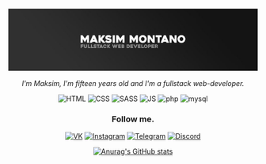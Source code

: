 <div style="text-align: center">

[![Header](https://github.com/maksim-montano/maksim-montano/blob/main/assets/test.jpg)](https://www.instagram.com/kobozev._maksim/)

<i>I'm Maksim, I'm fifteen years old and I'm a fullstack web-developer.</i>

![HTML](https://img.shields.io/badge/-html-121212?style=for-the-badge&logo=HTML5)
![CSS](https://img.shields.io/badge/-css-121212?style=for-the-badge&logo=css3)
![SASS](https://img.shields.io/badge/-SASS-121212?style=for-the-badge&logo=sass)
![JS](https://img.shields.io/badge/-javascript-121212?style=for-the-badge&logo=javascript)
![php](https://img.shields.io/badge/-php-121212?style=for-the-badge&logo=php)
![mysql](https://img.shields.io/badge/-sql-121212?style=for-the-badge&logo=mysql)

<!-- ![VK](https://img.shields.io/badge/VKONTAKTE-597da3?style=for-the-badge&logo=vk)
![instagram](https://img.shields.io/badge/Instagram-833AB4?style=for-the-badge&logo=instagram&logoColor=white) -->

### <b>Follow me.</b>

[![VK](https://img.shields.io/badge/-VK-121212?style=for-the-badge&logo=vk)](https://vk.com/shewonderful)
[![Instagram](https://img.shields.io/badge/-Instagram-121212?style=for-the-badge&logo=Instagram)](https://www.instagram.com/kobozev._maksim/)
[![Telegram](https://img.shields.io/badge/-Telegram-121212?style=for-the-badge&logo=telegram)](https://t.me/nontano_dev)
[![Discord](https://img.shields.io/badge/-Discord-121212?style=for-the-badge&logo=discord)](https://discord.gg/gGtDwUpa)


[![Anurag's GitHub stats](https://github-readme-stats.vercel.app/api?username=maksim-montano&count_private=true&show_icons=true&theme=tokyonight)](https://vk.com/shewonderful)

</div>
